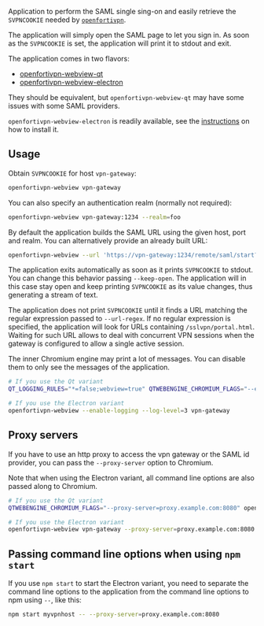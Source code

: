 Application to perform the SAML single sing-on and easily retrieve the
`SVPNCOOKIE` needed by [`openfortivpn`](https://github.com/adrienverge/openfortivpn/).

The application will simply open the SAML page to let you sign in.
As soon as the `SVPNCOOKIE` is set, the application will print it to
stdout and exit.

The application comes in two flavors:
 - [openfortivpn-webview-qt](openfortivpn-webview-qt/)
 - [openfortivpn-webview-electron](openfortivpn-webview-electron/)

They should be equivalent, but `openfortivpn-webview-qt` may have
some issues with some SAML providers.

`openfortivpn-webview-electron` is readily available, see the
[instructions](https://github.com/gm-vm/openfortivpn-webview/tree/main/openfortivpn-webview-electron#install)
on how to install it.

## Usage

Obtain `SVPNCOOKIE` for host `vpn-gateway`:
```sh
openfortivpn-webview vpn-gateway
```

You can also specify an authentication realm (normally not required):
```sh
openfortivpn-webview vpn-gateway:1234 --realm=foo
```

By default the application builds the SAML URL using the given host,
port and realm. You can alternatively provide an already built URL:

```sh
openfortivpn-webview --url 'https://vpn-gateway:1234/remote/saml/start?realm=foo'
```

The application exits automatically as soon as it prints `SVPNCOOKIE` to
stdout. You can change this behavior passing `--keep-open`. The application
will in this case stay open and keep printing `SVPNCOOKIE` as its value
changes, thus generating a stream of text.

The application does not print `SVPNCOOKIE` until it finds a URL matching
the regular expression passed to `--url-regex`. If no regular expression
is specified, the application will look for URLs containing `/sslvpn/portal.html`.
Waiting for such URL allows to deal with concurrent VPN sessions when the
gateway is configured to allow a single active session.


The inner Chromium engine may print a lot of messages. You can disable them
to only see the messages of the application.

```sh
# If you use the Qt variant
QT_LOGGING_RULES="*=false;webview=true" QTWEBENGINE_CHROMIUM_FLAGS="--enable-logging --log-level=3" openfortivpn-webview vpn-gateway

# If you use the Electron variant
openfortivpn-webview --enable-logging --log-level=3 vpn-gateway
```

## Proxy servers

If you have to use an http proxy to access the vpn gateway or the SAML id
provider, you can pass the `--proxy-server` option to Chromium.

Note that when using the Electron variant, all command line options are
also passed along to Chromium.

```sh
# If you use the Qt variant
QTWEBENGINE_CHROMIUM_FLAGS="--proxy-server=proxy.example.com:8080" openfortivpn-webview vpn-gateway

# If you use the Electron variant
openfortivpn-webview vpn-gateway --proxy-server=proxy.example.com:8080
```

## Passing command line options when using `npm start`

If you use `npm start` to start the Electron variant, you need to separate
the command line options to the application from the command line options
to npm using `--`, like this:

```sh
npm start myvpnhost -- --proxy-server=proxy.example.com:8080
```
